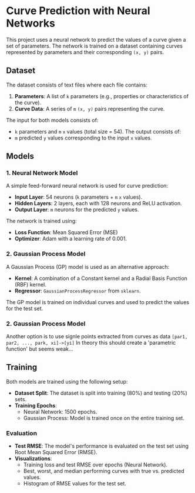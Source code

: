 # Curve Prediction with Neural Networks

This project uses a neural network to predict the values of a curve given a set of parameters. The network is trained on a dataset containing curves represented by parameters and their corresponding `(x, y)` pairs.

## Dataset

The dataset consists of text files where each file contains:
1. **Parameters**: A list of `k` parameters (e.g., properties or characteristics of the curve).
2. **Curve Data**: A series of `m` `(x, y)` pairs representing the curve.

The input for both models consists of:
- `k` parameters and `m` `x` values (total size = 54).
The output consists of:
- `m` predicted `y` values corresponding to the input `x` values.

## Models

### 1. Neural Network Model

A simple feed-forward neural network is used for curve prediction:
- **Input Layer**: 54 neurons (`k` parameters + `m` `x` values).
- **Hidden Layers**: 2 layers, each with 128 neurons and ReLU activation.
- **Output Layer**: `m` neurons for the predicted `y` values.

The network is trained using:
- **Loss Function**: Mean Squared Error (MSE)
- **Optimizer**: Adam with a learning rate of 0.001.

### 2. Gaussian Process Model

A Gaussian Process (GP) model is used as an alternative approach:
- **Kernel**: A combination of a Constant kernel and a Radial Basis Function (RBF) kernel.
- **Regressor**: `GaussianProcessRegressor` from `sklearn`.

The GP model is trained on individual curves and used to predict the values for the test set.

### 2. Gaussian Process Model
Another option is to use signle points extracted from curves as data
`[par1, par2, ..., park, xi]->[yi]`
In theory this should create a 'parametric function' but seems weak...

## Training

Both models are trained using the following setup:
- **Dataset Split**: The dataset is split into training (80%) and testing (20%) sets.
- **Training Epochs**:
  - Neural Network: 1500 epochs.
  - Gaussian Process: Model is trained once on the entire training set.

### Evaluation
- **Test RMSE**: The model's performance is evaluated on the test set using Root Mean Squared Error (RMSE).
- **Visualizations**:
  - Training loss and test RMSE over epochs (Neural Network).
  - Best, worst, and median performing curves with true vs. predicted values.
  - Histogram of RMSE values for the test set.